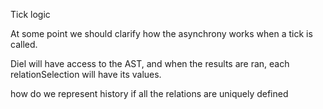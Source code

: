 Tick logic

At some point we should clarify how the asynchrony works when a tick is called.

Diel will have access to the AST, and when the results are ran, each relationSelection will have its values.

how do we represent history if all the relations are uniquely defined

